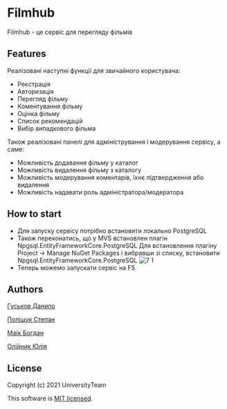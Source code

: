 # Filmhub
Filmhub - це сервіс для перегляду фільмів
## Features
Реалізовані наступні функції для звичайного користувача:
* Реєстрація
* Авторизація
* Перегляд фільму
* Коментування фільму
* Оцінка фільму
* Список рекомендацій
* Вибір випадкового фільма  

Також реалізовані панелі для адміністрування і модерування сервісу, а саме:
+ Можливість додавання фільму у каталог
+ Можливість видалення фільму з каталогу
+ Можливість модерування коментарів, їхнє підтвердження або видалення
+ Можливість надавати роль адміністратора/модератора

## How to start
- Для запуску сервісу потрібно встановити локально PostgreSQL
- Також переконатись, що у MVS встановлен плагін Npgsql.EntityFrameworkCore.PostgreSQL
Для встановлення плагіну Project -> Manage NuGet Packages і вибравши зі списку, встановити Npgsql.EntityFrameworkCore.PostgreSQL
![7 1](https://user-images.githubusercontent.com/37350375/112774734-689ce300-8fef-11eb-90dc-571be054633e.png)
- Теперь можемо запускати сервіс на F5

## Authors

[Гуськов Данило](https://github.com/imnetcat)

[Поліщук Степан](https://github.com/Professor108)

[Маїк Богдан](https://github.com/Storkki)

[Олійник Юлія](https://github.com/Yulia02)

## License
Copyright (c) 2021 UniversityTeam

This software is [MIT licensed](./LICENSE).
